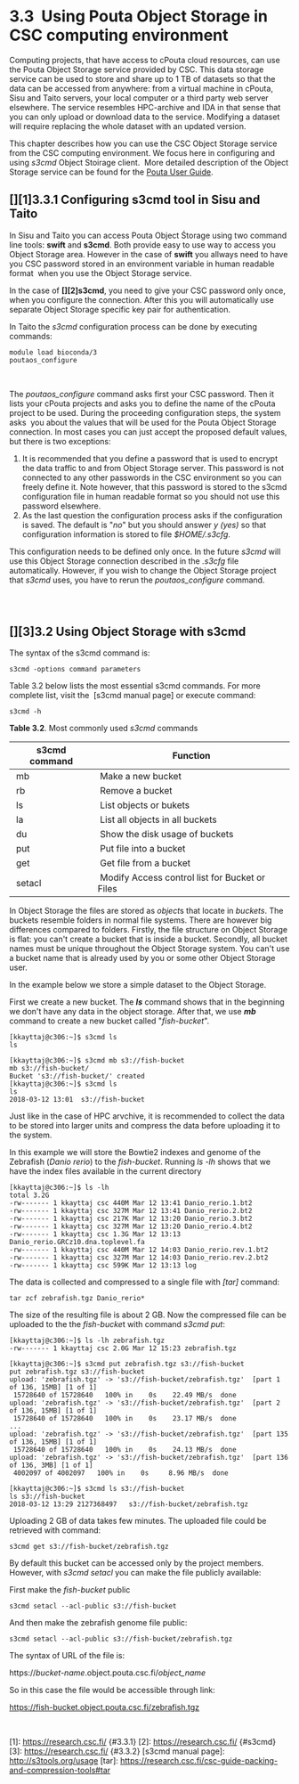 # 3.3  Using Pouta Object Storage in CSC computing environment

Computing projects,  that have access  to cPouta cloud  resources, can
use  the Pouta  Object  Storage  service provided  by  CSC. This  data
storage service can be used to store  and share up to 1 TB of datasets
so that the data can be accessed from anywhere: from a virtual machine
in cPouta,  Sisu and  Taito servers,  your local  computer or  a third
party web server elsewhere. The  service resembles HPC-archive and IDA
in  that sense  that  you can  only  upload or  download  data to  the
service.  Modifying a dataset will require replacing the whole dataset
with an updated version.

This chapter describes how you can  use the CSC Object Storage service
from the CSC  computing environment. We focus here  in configuring and
using *s3cmd*  Object Stoirage  client.  More detailed  description of
the Object Storage service can be found for the [Pouta User Guide].

## [][1]3.3.1 Configuring s3cmd tool in Sisu and Taito

In  Sisu and  Taito  you can  access Pouta  Object  Śtorage using  two
command line tools: **swift** and  **s3cmd**. Both provide easy to use
way  to  access you  Object  Storage  area.  However  in the  case  of
**swift**  you allways  need to  have you  CSC password  stored in  an
environment variable in human readable format  when you use the Object
Storage service.

In the case of **[][2]s3cmd**, you need to give your CSC password only
once,   when  you  configure  the  connection.  After  this  you  will
automatically  use  separate  Object  Storage specific  key  pair  for
authentication.

In Taito  the *s3cmd* configuration  process can be done  by executing
commands:

    module load bioconda/3
    poutaos_configure

 

The *poutaos\_configure* command asks first your CSC password. Then it
lists your  cPouta projects  and asks  you to define  the name  of the
cPouta project to be used.  During the proceeding configuration steps,
the system asks  you about the values  that will be used for the Pouta
Object  Storage connection.  In most  cases  you can  just accept  the
proposed default values, but there is two exceptions:

1.   It is  recommended that  you define  a password  that is  used to
    encrypt the data  traffic to and from Object  Storage server. This
    password  is not  connected  to  any other  passwords  in the  CSC
    environment so you  can freely define it. Note  however, that this
    password  is  stored to  the  s3cmd  configuration file  in  human
    readable format so you should not use this password elsewhere. 
2.   As  the last  question  the  configuration  process asks  if  the
    configuration  is saved.  The  default is  "*no*"  but you  should
    answer *y  (yes)* so that  configuration information is  stored to
    file *$HOME/.s3cfg*.

This  configuration needs  to  be  defined only  once.  In the  future
*s3cmd*  will use  this  Object Storage  connection  described in  the
*.s3cfg* file automatically. However, if you wish to change the Object
Storage   project  that   *s3cmd*  uses,   you  have   to  rerun   the
*poutaos\_configure* command.

###  

## [][3]3.2 Using Object Storage with s3cmd

The syntax of the s3cmd command is:

    s3cmd -options command parameters

Table  3.2 below  lists the  most essential  s3cmd commands.  For more
complete list, visit the  [s3cmd manual page] or execute command:

    s3cmd -h

**Table 3.2**. Most commonly used *s3cmd* commands

| **s3cmd command** | **Function** |
|-------------------|-------------------------------------------------|
|  mb |  Make a new bucket |
|  rb |  Remove a bucket |
|  ls |  List objects or bukets |
|  la |  List all objects in all buckets |
|  du |  Show the disk usage of buckets |
|  put |  Put file into a bucket |
|  get |  Get file from a bucket |
|  setacl |  Modify Access control list for Bucket or Files |

In Object  Storage the files  are stored  as *object*s that  locate in
*buckets*. The buckets resemble folders  in normal file systems. There
are however  big differences  compared to  folders. Firstly,  the file
structure on Object Storage is flat: you can't create a bucket that is
inside a bucket. Secondly, all  bucket names must be unique throughout
the Object Storage system. You can't use a bucket name that is already
used by you or some other Object Storage user.

In the example below we store a simple dataset to the Object Storage.

First we create  a new bucket. The ***ls*** command  shows that in the
beginning we don't have any data in the object storage. After that, we
use ***mb*** command to create a new bucket called "*fish-bucket*".

    [kkayttaj@c306:~]$ s3cmd ls
    ls

    [kkayttaj@c306:~]$ s3cmd mb s3://fish-bucket
    mb s3://fish-bucket/
    Bucket 's3://fish-bucket/' created
    [kkayttaj@c306:~]$ s3cmd ls
    ls
    2018-03-12 13:01  s3://fish-bucket

Just like  in the case of  HPC arvchive, it is  recommended to collect
the data to  be stored into larger units and  compress the data before
uploading it to the system.

In this  example we will store  the Bowtie2 indexes and  genome of the
Zebrafish (*Danio rerio*) to the *fish-bucket*. Running *ls -lh* shows
that we have the index files available in the current directory

    [kkayttaj@c306:~]$ ls -lh
    total 3.2G
    -rw------- 1 kkayttaj csc 440M Mar 12 13:41 Danio_rerio.1.bt2
    -rw------- 1 kkayttaj csc 327M Mar 12 13:41 Danio_rerio.2.bt2
    -rw------- 1 kkayttaj csc 217K Mar 12 13:20 Danio_rerio.3.bt2
    -rw------- 1 kkayttaj csc 327M Mar 12 13:20 Danio_rerio.4.bt2
    -rw------- 1 kkayttaj csc 1.3G Mar 12 13:13 Danio_rerio.GRCz10.dna.toplevel.fa
    -rw------- 1 kkayttaj csc 440M Mar 12 14:03 Danio_rerio.rev.1.bt2
    -rw------- 1 kkayttaj csc 327M Mar 12 14:03 Danio_rerio.rev.2.bt2
    -rw------- 1 kkayttaj csc 599K Mar 12 13:13 log

The data  is collected and  compressed to  a single file  with *[tar]*
command:

    tar zcf zebrafish.tgz Danio_rerio*

The size of the resulting file is  about 2 GB. Now the compressed file
can be uploaded to the the *fish-bucke*t with command *s3cmd put*:

    [kkayttaj@c306:~]$ ls -lh zebrafish.tgz
    -rw------- 1 kkayttaj csc 2.0G Mar 12 15:23 zebrafish.tgz

    [kkayttaj@c306:~]$ s3cmd put zebrafish.tgz s3://fish-bucket
    put zebrafish.tgz s3://fish-bucket
    upload: 'zebrafish.tgz' -> 's3://fish-bucket/zebrafish.tgz'  [part 1 of 136, 15MB] [1 of 1]
     15728640 of 15728640   100% in    0s    22.49 MB/s  done
    upload: 'zebrafish.tgz' -> 's3://fish-bucket/zebrafish.tgz'  [part 2 of 136, 15MB] [1 of 1]
     15728640 of 15728640   100% in    0s    23.17 MB/s  done
    ...
    upload: 'zebrafish.tgz' -> 's3://fish-bucket/zebrafish.tgz'  [part 135 of 136, 15MB] [1 of 1]
     15728640 of 15728640   100% in    0s    24.13 MB/s  done
    upload: 'zebrafish.tgz' -> 's3://fish-bucket/zebrafish.tgz'  [part 136 of 136, 3MB] [1 of 1]
     4002097 of 4002097   100% in    0s     8.96 MB/s  done

    [kkayttaj@c306:~]$ s3cmd ls s3://fish-bucket
    ls s3://fish-bucket
    2018-03-12 13:29 2127368497   s3://fish-bucket/zebrafish.tgz

Uploading 2 GB  of data takes few minutes. The  uploaded file could be
retrieved with command:

    s3cmd get s3://fish-bucket/zebrafish.tgz

By default  this bucket can be  accessed only by the  project members.
However, with *s3cmd setacl* you can make the file publicly available:

First make the *fish-bucket* public

    s3cmd setacl --acl-public s3://fish-bucket

And then make the zebrafish genome file public:

    s3cmd setacl --acl-public s3://fish-bucket/zebrafish.tgz

The syntax of URL of the file is:

https://*bucket-name*.object.pouta.csc.fi/*object\_name*

So in this case the file would be accessible through link:

<https://fish-bucket.object.pouta.csc.fi/zebrafish.tgz>

 

  [Pouta User Guide]: https://research.csc.fi/pouta-object-storage
  [1]: https://research.csc.fi/ {#3.3.1}
  [2]: https://research.csc.fi/ {#s3cmd}
  [3]: https://research.csc.fi/ {#3.3.2}
  [s3cmd manual page]: http://s3tools.org/usage
  [tar]: https://research.csc.fi/csc-guide-packing-and-compression-tools#tar
